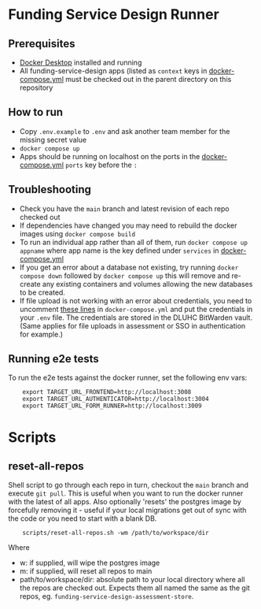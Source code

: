 # Funding Service Design Runner

## Prerequisites
*  [Docker Desktop](https://www.docker.com/products/docker-desktop/) installed and running
*  All funding-service-design apps (listed as `context` keys in [docker-compose.yml](docker-compose.yml) must be checked out in the parent directory on this repository

## How to run
* Copy `.env.example` to `.env` and ask another team member for the missing secret value
* `docker compose up`
* Apps should be running on localhost on the ports in the [docker-compose.yml](docker-compose.yml) `ports` key before the `:`

## Troubleshooting
* Check you have the `main` branch and latest revision of each repo checked out
* If dependencies have changed you may need to rebuild the docker images using `docker compose build`
* To run an individual app rather than all of them, run `docker compose up appname` where app name is the key defined under `services` in [docker-compose.yml](docker-compose.yml) 
* If you get an error about a database not existing, try running `docker compose down` followed by `docker compose up` this will remove and re-create any existing containers and volumes allowing the new databases to be created.
* If file upload is not working with an error about credentials, you need to uncomment [these lines](https://github.com/communitiesuk/funding-service-design-docker-runner/blob/d13af481818fbd6398c3583e49a33edd6fb19496/docker-compose.yml#L114-L116) in `docker-compose.yml` and put the credentials in your `.env` file. The credentials are stored in the DLUHC BitWarden vault. (Same applies for file uploads in assessment or SSO in authentication for example.)


## Running e2e tests
To run the e2e tests against the docker runner, set the following env vars:

        export TARGET_URL_FRONTEND=http://localhost:3008
        export TARGET_URL_AUTHENTICATOR=http://localhost:3004
        export TARGET_URL_FORM_RUNNER=http://localhost:3009

# Scripts
## reset-all-repos
Shell script to go through each repo in turn, checkout the `main` branch and execute `git pull`. This is useful when you want to run the docker runner with the latest of all apps. Also optionally 'resets' the postgres image by forcefully removing it - useful if your local migrations get out of sync with the code or you need to start with a blank DB.

        scripts/reset-all-repos.sh -wm /path/to/workspace/dir

Where
- w: if supplied, will wipe the postgres image
- m: if supplied, will reset all repos to main
- path/to/workspace/dir: absolute path to your local directory where all the repos are checked out. Expects them all named the same as the git repos, eg. `funding-service-design-assessment-store`.